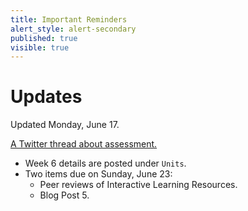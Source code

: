 ```yaml
---
title: Important Reminders
alert_style: alert-secondary
published: true
visible: true
---
```


# Updates
Updated Monday, June 17.

[A Twitter thread about assessment.](https://twitter.com/actualham/status/1139231519602401280)

- Week 6 details are posted under `Units`.
- Two items due on Sunday, June 23:
  - Peer reviews of Interactive Learning Resources.
  - Blog Post 5.

